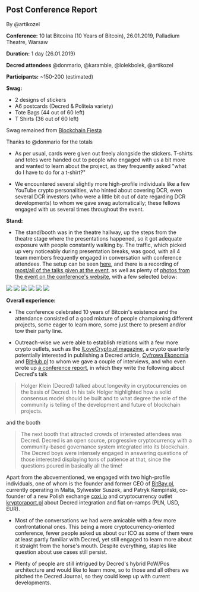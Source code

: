 ## Post Conference Report
By @artikozel

**Conference:**
10 lat Bitcoina (10 Years of Bitcoin), 26.01.2019, Palladium Theatre, Warsaw

**Duration:**
1 day (26.01.2019)

**Decred attendees**
@donmario, @karamble, @lolekbolek, @artikozel

**Participants:**
~150-200 (estimated)

**Swag:**
- 2 designs of stickers
- A6 postcards (Decred & Politeia variety)
- Tote Bags (44 out of 60 left)
- T Shirts (36 out of 60 left)

Swag remained from [Blockchain Fiesta](https://github.com/artikozel/decred-events/blob/master/reports/20181116-Blockchain-Fiesta-Krakow.md)

Thanks to @donmario for the totals


* As per usual, cards were given out freely alongside the stickers. T-shirts and totes were handed out to people who engaged with us a bit more and wanted to learn about the project, as they frequently asked "what do I have to do for a t-shirt?"

* We encountered several slightly more high-profile individuals like a few YouTube crypto personalities, who hinted about covering DCR, even several DCR investors (who were a little bit out of date regarding DCR developments) to whom we gave swag automatically; these fellows engaged with us several times throughout the event.

**Stand:**

* The stand/booth was in the theatre hallway, up the steps from the theatre stage where the presentations happened, so it got adequate exposure with people constantly walking by. The traffic, which picked up very noticeably during presentation breaks, was good, with all 4 team members frequently engaged in conversation with conference attendees.
The setup can be seen [here](https://pbs.twimg.com/media/Dx04dpUX4AAXGx7.jpg), and there is a recording of [most/all of the talks given at the event](https://youtu.be/ydkj_PYhvqU), as well as plenty of [photos from the event on the conference's website](https://10latbitcoina.com.pl/), with a few selected below:

![](https://10latbitcoina.com.pl/img/photos/Bitcoin-38.jpg)
![](https://10latbitcoina.com.pl/img/photos/Bitcoin-40.jpg)
![](https://10latbitcoina.com.pl/img/photos/Bitcoin-39.jpg)
![](https://10latbitcoina.com.pl/img/photos/Bitcoin-96.jpg)
![](https://10latbitcoina.com.pl/img/photos/Bitcoin-102.jpg)
![](https://10latbitcoina.com.pl/img/photos/Bitcoin-160.jpg)


**Overall experience:**

* The conference celebrated 10 years of Bitcoin's existence and the attendance consisted of a good mixture of people championing different projects, some eager to learn more, some just there to present and/or tow their party line.

* Outreach-wise we were able to establish relations with a few more crypto outlets, such as the [ILoveCrypto.pl magazine](https://www.ilovecrypto.pl/), a crypto quarterly potentially interested in publishing a Decred article, [Cyfrowa Ekonomia](https://cyfrowaekonomia.pl/)
and [BitHub.pl](https://bithub.pl) to whom we gave a couple of interviews, and who even wrote up [a conference report](https://bithub.pl/wydarzenia/podsumowanie-konferencji-10-lat-bitcoina-bylo-wspaniale/), in which they write the following about Decred's talk

> Holger Klein (Decred) talked about longevity in cryptocurrencies on the basis of Decred. In his talk Holger highlighted how a solid consensus model should be built and to what degree the role of the community is telling of the development and future of blockchain projects.

and the booth

> The next booth that attracted crowds of interested attendees was Decred. Decred is an open source, progressive cryptocurrency with a community-based  governance system integrated into its blockchain. The Decred boys were intensely engaged in answering questions of those interested displaying tons of patience at that, since the questions poured in basically all the time!

Apart from the abovementioned, we engaged with two high-profile individuals, one of whom is the founder and former CEO of [BitBay.pl](https://bitbay.pl), currently operating in Malta, Sylwester Suszek, and Patryk Kempiński, co-founder of a new Polish exchange [coxi.io](https://coxi.io) and cryptocurrency outlet [kryptoraport.pl](https://kryptoraport.pl) about Decred integration and fiat on-ramps (PLN, USD, EUR).

* Most of the conversations we had were amicable with a few more confrontational ones. This being a more cryptocurrency-oriented conference, fewer people asked us about our ICO as some of them were at least partly familiar with Decred, yet still engaged to learn more about it straight from the horse's mouth.
Despite everything, staples like question about use cases still persist.

* Plenty of people are still intrigued by Decred's hybrid PoW/Pos architecture and would like to learn more, so to those and all others we pitched the Decred Journal, so they could keep up with current developments.
